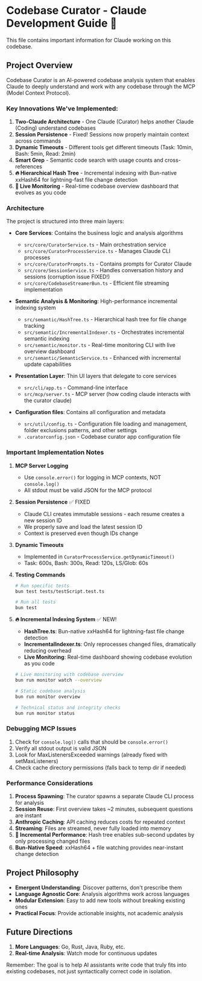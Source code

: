 # Codebase Curator - Claude Development Guide 🤖

This file contains important information for Claude working on this codebase.

## Project Overview

Codebase Curator is an AI-powered codebase analysis system that enables Claude to deeply understand and work with any codebase through the MCP (Model Context Protocol).

### Key Innovations We've Implemented:

1. **Two-Claude Architecture** - One Claude (Curator) helps another Claude (Coding) understand codebases
2. **Session Persistence** - Fixed! Sessions now properly maintain context across commands
3. **Dynamic Timeouts** - Different tools get different timeouts (Task: 10min, Bash: 5min, Read: 2min)
4. **Smart Grep** - Semantic code search with usage counts and cross-references
5. **🔥 Hierarchical Hash Tree** - Incremental indexing with Bun-native xxHash64 for lightning-fast file change detection
6. **🎯 Live Monitoring** - Real-time codebase overview dashboard that evolves as you code

### Architecture

The project is structured into three main layers:

- **Core Services**: Contains the business logic and analysis algorithms

  - `src/core/CuratorService.ts` - Main orchestration service
  - `src/core/CuratorProcessService.ts` - Manages Claude CLI processes
  - `src/core/CuratorPrompts.ts` - Contains prompts for Curator Claude
  - `src/core/SessionService.ts` - Handles conversation history and sessions (corruption issue FIXED!)
  - `src/core/CodebaseStreamerBun.ts` - Efficient file streaming implementation

- **Semantic Analysis & Monitoring**: High-performance incremental indexing system

  - `src/semantic/HashTree.ts` - Hierarchical hash tree for file change tracking
  - `src/semantic/IncrementalIndexer.ts` - Orchestrates incremental semantic indexing
  - `src/semantic/monitor.ts` - Real-time monitoring CLI with live overview dashboard
  - `src/semantic/SemanticService.ts` - Enhanced with incremental update capabilities

- **Presentation Layer**: Thin UI layers that delegate to core services

  - `src/cli/app.ts` - Command-line interface
  - `src/mcp/server.ts` - MCP server (how coding claude interacts with the curator claude)

- **Configuration files**: Contains all configuration and metadata
  - `src/util/config.ts` - Configuration file loading and management, folder exclusions patterns, and other settings
  - `.curatorconfig.json` - Codebase curator app configuration file

### Important Implementation Notes

1. **MCP Server Logging**
   - Use `console.error()` for logging in MCP contexts, NOT `console.log()`
   - All stdout must be valid JSON for the MCP protocol

2. **Session Persistence** ✅ FIXED
   - Claude CLI creates immutable sessions - each resume creates a new session ID
   - We properly save and load the latest session ID
   - Context is preserved even though IDs change

3. **Dynamic Timeouts** 
   - Implemented in `CuratorProcessService.getDynamicTimeout()`
   - Task: 600s, Bash: 300s, Read: 120s, LS/Glob: 60s

4. **Testing Commands**

   ```bash
   # Run specific tests
   bun test tests/testScript.test.ts

   # Run all tests
   bun test
   ```

5. **🔥 Incremental Indexing System** ✅ NEW!
   - **HashTree.ts**: Bun-native xxHash64 for lightning-fast file change detection
   - **IncrementalIndexer.ts**: Only reprocesses changed files, dramatically reducing overhead
   - **Live Monitoring**: Real-time dashboard showing codebase evolution as you code
   
   ```bash
   # Live monitoring with codebase overview
   bun run monitor watch --overview
   
   # Static codebase analysis
   bun run monitor overview
   
   # Technical status and integrity checks
   bun run monitor status
   ```

### Debugging MCP Issues

1. Check for `console.log()` calls that should be `console.error()`
2. Verify all stdout output is valid JSON
3. Look for MaxListenersExceeded warnings (already fixed with setMaxListeners)
4. Check cache directory permissions (falls back to temp dir if needed)

### Performance Considerations

1. **Process Spawning**: The curator spawns a separate Claude CLI process for analysis
2. **Session Reuse**: First overview takes ~2 minutes, subsequent questions are instant
3. **Anthropic Caching**: API caching reduces costs for repeated context
4. **Streaming**: Files are streamed, never fully loaded into memory
5. **🚀 Incremental Performance**: Hash tree enables sub-second updates by only processing changed files
6. **Bun-Native Speed**: xxHash64 + file watching provides near-instant change detection

## Project Philosophy

- **Emergent Understanding**: Discover patterns, don't prescribe them
- **Language Agnostic Core**: Analysis algorithms work across languages
- **Modular Extension**: Easy to add new tools without breaking existing ones
- **Practical Focus**: Provide actionable insights, not academic analysis

## Future Directions

1. **More Languages**: Go, Rust, Java, Ruby, etc.
2. **Real-time Analysis**: Watch mode for continuous updates

Remember: The goal is to help AI assistants write code that truly fits into existing codebases, not just syntactically correct code in isolation.
